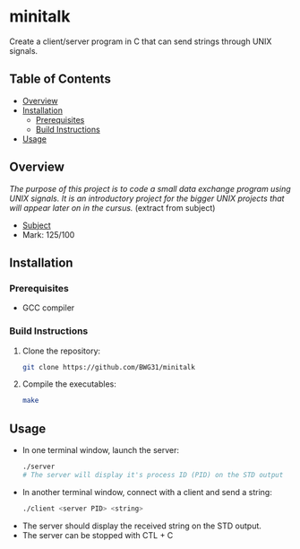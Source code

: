 # minitalk
Create a client/server program in C that can send strings through UNIX signals.

## Table of Contents

- [Overview](#overview)
- [Installation](#installation)
    - [Prerequisites](#prerequisites)
    - [Build Instructions](#build-instructions)
- [Usage](#usage)

## Overview

*The purpose of this project is to code a small data exchange program using UNIX signals. It is an introductory project for the bigger UNIX projects that will appear later on in the cursus.* (extract from subject)

- [Subject](./subject_en.pdf)
- Mark: 125/100

## Installation

### Prerequisites

- GCC compiler

### Build Instructions

1. Clone the repository:
   ```sh
   git clone https://github.com/BWG31/minitalk
2. Compile the executables:
    ```sh
    make
## Usage
 - In one terminal window, launch the server:
    ```sh
    ./server
    # The server will display it's process ID (PID) on the STD output
 - In another terminal window, connect with a client and send a string:
    ```sh
    ./client <server PID> <string>
 - The server should display the received string on the STD output.
 - The server can be stopped with CTL + C